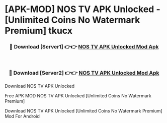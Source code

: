 # [APK-MOD] NOS TV APK Unlocked - [Unlimited Coins No Watermark Premium] tkucx



<div align="center">
<h3>🔴 Download [Server1] 👉👉 <a href="https://momento.my/?title=NOS_TV_APK_Unlocked">NOS TV APK Unlocked Mod Apk</a></h3><br>

<h3>🔴 Download [Server2] 👉👉 <a href="https://momento.my/?title=NOS_TV_APK_Unlocked">NOS TV APK Unlocked Mod Apk</a></h3>
</div>



Download NOS TV APK Unlocked 

Free APK MOD NOS TV APK Unlocked [Unlimited Coins No Watermark Premium]

Download NOS TV APK Unlocked [Unlimited Coins No Watermark Premium] Mod For Android

